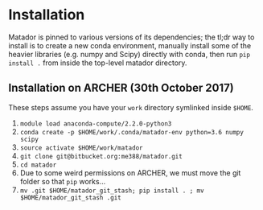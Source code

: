 # Installation

Matador is pinned to various versions of its dependencies; the tl;dr way to install is to create a new conda environment, manually install some of the heavier libraries (e.g. numpy and Scipy) directly with conda, then run `pip install .` from inside the top-level matador directory.

## Installation on ARCHER (30th October 2017)

These steps assume you have your `work` directory symlinked inside `$HOME`.

1. `module load anaconda-compute/2.2.0-python3`
2. `conda create -p $HOME/work/.conda/matador-env python=3.6 numpy scipy`
3. `source activate $HOME/work/matador`
4. `git clone git@bitbucket.org:me388/matador.git`
5. `cd matador`
6. Due to some weird permissions on ARCHER, we must move the git folder so that `pip` works...
7. `mv .git $HOME/matador_git_stash; pip install . ; mv $HOME/matador_git_stash .git`
